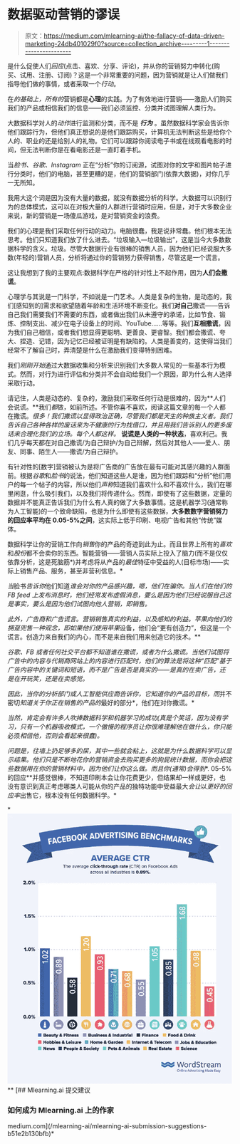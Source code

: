 # 数据驱动营销的谬误

> 原文：<https://medium.com/mlearning-ai/the-fallacy-of-data-driven-marketing-24db401029f0?source=collection_archive---------1----------------------->

是什么促使人们*回应*(点击、喜欢、分享、评论)，并从你的营销努力中转化(购买、试用、注册、订阅)？这是一个非常重要的问题，因为营销就是让人们做我们指导他们做的事情，或者采取一个*行动*。

在*的基础上，所有的*营销都是**心理**的实践。为了有效地进行营销——激励人们购买我们的产品或相信我们的信息——我们必须监控、分类并试图理解人类行为。

大数据科学对人的*动作*进行监测和分类，而不是 ***行为*** 。虽然数据科学家会告诉你他们跟踪行为，但他们真正想说的是他们跟踪购买，计算机无法判断这些是给你个人的、职业的还是给别人的礼物。它们可以跟踪你阅读电子书或在线观看电影的时间，但无法判断你是在看电影还是一直盯着手机。

当*脸书、谷歌、Instagram* 正在“分析”你的订阅源，试图对你的文字和图片帖子进行分类时，他们的电脑，甚至更糟的是，他们的营销部门(依靠大数据)，对你几乎一无所知。

我用大这个词是因为没有大量的数据，就没有数据分析的科学。大数据可以识别行为的总体模式，这可以在对极大量的人群进行营销时应用，但是，对于大多数企业来说，新的营销是一场傻瓜游戏，是对营销资金的浪费。

我们的心理是我们采取任何行动的动力。电脑很蠢，我是说非常蠢。他们根本无法思考。他们只知道我们放了什么进去。“垃圾输入—垃圾输出”，这是当今大多数数据科学的含义。垃圾。尽管大数据行业有很棒的销售人员，因为他们已经说服大多数(年轻的)营销人员，分析将通过你的营销努力获得销售，尽管这是一个谎言。

这让我想到了我的主要观点:数据科学在严格的针对性上不起作用，因为**人们会撒谎**。

心理学与其说是一门科学，不如说是一门艺术。人类是复杂的生物，是动态的，我们[感知到的]需求和欲望随着年龄和生活环境不断变化。我们**对自己**撒谎——告诉自己我们需要我们不需要的东西，或者做出我们从未遵守的承诺，比如节食、锻炼、控制支出、减少在电子设备上的时间、YouTube……等等。我们**互相撒谎**，因为我们自己相信，或者我们想显得更聪明、更善良、更睿智。我们都会撒谎、夸大、捏造、记错，因为记忆已经被证明是有缺陷的。人类是善变的，这使得当我们经常不了解自己时，弄清楚是什么在激励我们变得特别困难。

我们*刚刚开始*通过大数据收集和分析来识别我们大多数人常见的一些基本行为模式。然而，对行为进行评估和分类并不会自动给我们一个原因，即为什么有人选择采取行动。

请记住，人类是动态的、复杂的，激励我们采取任何行动是很难的，因为**人们会说谎。**我们*都*做，如前所述。不管你喜不喜欢，阅读这篇文章的每一个人都在撒谎。*很多！我们撒谎以显得政治正确，尽管我们都是天生的种族主义者。我们告诉自己各种各样的废话来为不健康的行为找借口，并且用我们告诉别人的更多废话来合理化我们的立场。每个人都这样。* **说谎是人类的一种状态**，喜欢利己。我们几乎每天都在对自己撒谎/为自己辩护/为自己辩解，然后对其他人——爱人、朋友、同事、陌生人——撒谎/为自己辩护。

有针对性的[数字]营销被认为是将广告商的广告放在最有可能对其感兴趣的人群面前。根据*谷歌*和*脸书*的说法，他们知道这些人是谁，因为他们跟踪和“分析”他们用户的每一个帖子的内容，所以他们*声称*知道我们喜欢什么和不喜欢什么，我们在哪里闲逛，什么吸引我们，以及我们将传递什么。然而，即使有了这些数据，定量的数据并不能真正告诉我们为什么有人真的做了大多数事情。这是机器学习(通常称为人工智能)的一个致命缺陷，也是为什么即使有这些数据，**大多数数字营销努力的回应率平均在 0.05-5%之间**，这实际上低于印刷、电视广告和其他“传统”媒体。

数据科学让你的营销工作向*销售*你的产品的奇迹到此为止。而且世界上所有的*喜欢*和*股份*都不会卖你的东西。智能营销——营销人员实际上投入了脑力(而不是仅仅依靠分析，这是死脑筋*)并考虑将从产品的*最佳*特征中受益的人(目标市场)——实际上销售产品、服务，甚至非营利信息。*

*当*脸书*告诉你*他们知道*谁会对你的产品感兴趣，嗯，他们在骗你。当人们在他们的 *FB* feed 上发布消息时，他们经常发布虚假消息，要么是因为他们已经说服自己这是事实，要么是因为他们试图向他人营销，即销售。*

*此外，广告商和广告谎言。营销销售真实的利益，以及感知的利益。苹果向他们的拥趸兜售一种观念，即如果他们使用苹果*设备，他们会“更有创造力”，但这是一个谎言。创造力来自我们的内心，而不是来自我们用来创造它的技术。**

*谷歌、FB 或者任何社交平台都不知道谁在撒谎，或者为什么撒谎。当他们试图将广告中的内容与代销商网站上的内容进行匹配时，他们的算法是将这种“匹配”基于广告内容中的关键词和短语，而不是广告是否是真实的——是真的在卖广告，还是在开玩笑，还是在卖感觉。*

*因此，当你的分析部门或人工智能供应商告诉你，它知道你的产品的目标，而*并不密切*知道关于你正在销售的产品的*最好的部分*，他们在对你撒谎。*

*当然，肯定会有许多人吹捧数据科学和机器学习的成功(真是个笑话，因为没有学习，只有一个机器吸收模式，一个傲慢的程序员让你很难理解他在做什么，你只能*必须*相信他，否则会看起来很蠢)。*

*问题是，往墙上扔足够多的屎，其中一些就会粘上，这就是为什么数据科学可以显示结果。他们只是不断地花你的营销资金去购买更多的狗屁统计数据，而你会把这些数据用在你的营销材料中，因为他们让你这么做。而且你(通常)会得到**. 05–5%的回应**并感觉很棒，不知道印刷本会让你花费更少，但结果却一样或更好，也没有意识到真正考虑哪类人可能从你的产品的独特功能中受益最大*会让*以*更好的回应率*出售它，根本没有任何数据科学。*

*![](img/90beaf87ddcaa8094833efeb3158f34f.png)**[](/mlearning-ai/mlearning-ai-submission-suggestions-b51e2b130bfb) [## Mlearning.ai 提交建议

### 如何成为 Mlearning.ai 上的作家

medium.com](/mlearning-ai/mlearning-ai-submission-suggestions-b51e2b130bfb)*